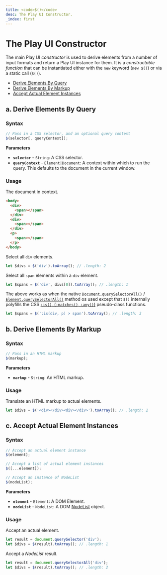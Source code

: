 ```yaml
---
title: <code>$()</code>
desc: The Play UI Constructor.
_index: first
---
```

# The Play UI Constructor

The main Play UI *constructor* is used to derive elements from a number of input formats and return a Play UI instance for them. It is a *constructable function* that can be instantiated either with the `new` keyword (`new $()`) or via a static call (`$()`).

+ [Derive Elements By Query](#a-derive-elements-by-query)
+ [Derive Elements By Markup](#b-derive-elements-by-markup)
+ [Accept Actual Element Instances](#c-accept-actual-element-instances)

## a. Derive Elements By Query

### Syntax

```js
// Pass in a CSS selector, and an optional query context
$(selector[, queryContext]);
```

**Parameters**

+ **`selector`** - `String`: A CSS selector.
+ **`queryContext`** - `Element|Document`: A context within which to run the query. This defaults to the document in the current window.

### Usage

The document in context.

```html
<body>
  <div>
    <span></span>
  </div>
  <div>
    <span></span>
  </div>
  <p>
    <span></span>
  </p>
</body>
```

Select all `div` elements.

```js
let $divs = $('div').toArray(); // .length: 2
```

Select all `span` elements within a `div` element.

```js
let $spans = $('div', divs[0]).toArray(); // .length: 1
```

The above works as when the native [`Document.querySelectorAll()`](https://developer.mozilla.org/en-US/docs/Web/API/Document/querySelectorAll) / [`Element.querySelectorAll()`](https://developer.mozilla.org/en-US/docs/Web/API/Element/querySelectorAll) method os used except that `$()` internally polyfills the CSS [`:is()`, \(`:matches()`, `:any()`\)](https://developer.mozilla.org/en-US/docs/Web/API/CSS/:is) pseudo-class functions.

```js
let $spans = $(':is(div, p) > span').toArray(); // .length: 3
```

## b. Derive Elements By Markup

### Syntax

```js
// Pass in an HTML markup
$(markup);
```

**Parameters**

+ **`markup`** - `String`: An HTML markup.

### Usage

Translate an HTML markup to actual elements.

```js
let $divs = $('<div></div><div></div>').toArray(); // .length: 2
```

## c. Accept Actual Element Instances

### Syntax

```js
// Accept an actual element instance
$(element);

// Accept a list of actual element instances
$([...element]);

// Accept an instance of NodeList
$(nodeList);
```

**Parameters**

+ **`element`** - `Element`: A DOM Element.
+ **`nodeList`** - `NodeList`: A DOM [NodeList](https://developer.mozilla.org/en-US/docs/Web/API/NodeList) object.

### Usage

Accept an actual element.

```js
let result = document.querySelector('div');
let $divs = $(result).toArray(); // .length: 1
```

Accept a *NodeList* result.

```js
let result = document.querySelectorAll('div');
let $divs = $(result).toArray(); // .length: 2
```
